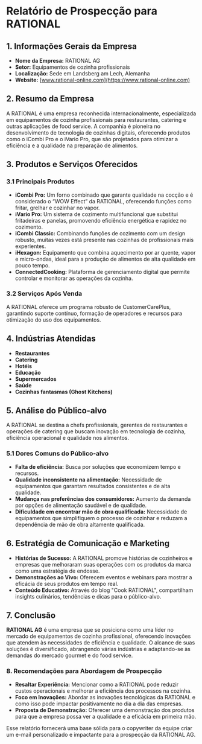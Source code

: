 # Relatório de Prospecção para RATIONAL

## 1. Informações Gerais da Empresa
- **Nome da Empresa:** RATIONAL AG
- **Setor:** Equipamentos de cozinha profissionais
- **Localização:** Sede em Landsberg am Lech, Alemanha
- **Website:** [www.rational-online.com](https://www.rational-online.com)
  
## 2. Resumo da Empresa
A RATIONAL é uma empresa reconhecida internacionalmente, especializada em equipamentos de cozinha profissionais para restaurantes, catering e outras aplicações de food service. A companhia é pioneira no desenvolvimento de tecnologia de cozinhas digitais, oferecendo produtos como o iCombi Pro e o iVario Pro, que são projetados para otimizar a eficiência e a qualidade na preparação de alimentos.

## 3. Produtos e Serviços Oferecidos
### 3.1 Principais Produtos
- **iCombi Pro:** Um forno combinado que garante qualidade na cocção e é considerado o “WOW Effect” da RATIONAL, oferecendo funções como fritar, grelhar e cozinhar no vapor.
- **iVario Pro:** Um sistema de cozimento multifuncional que substitui fritadeiras e panelas, promovendo eficiência energética e rapidez no cozimento.
- **iCombi Classic:** Combinando funções de cozimento com um design robusto, muitas vezes está presente nas cozinhas de profissionais mais experientes.
- **iHexagon:** Equipamento que combina aquecimento por ar quente, vapor e micro-ondas, ideal para a produção de alimentos de alta qualidade em pouco tempo.
- **ConnectedCooking:** Plataforma de gerenciamento digital que permite controlar e monitorar as operações da cozinha.

### 3.2 Serviços Após Venda
A RATIONAL oferece um programa robusto de CustomerCarePlus, garantindo suporte contínuo, formação de operadores e recursos para otimização do uso dos equipamentos.

## 4. Indústrias Atendidas
- **Restaurantes**
- **Catering**
- **Hotéis**
- **Educação**
- **Supermercados**
- **Saúde**
- **Cozinhas fantasmas (Ghost Kitchens)**

## 5. Análise do Público-alvo
A RATIONAL se destina a chefs profissionais, gerentes de restaurantes e operações de catering que buscam inovação em tecnologia de cozinha, eficiência operacional e qualidade nos alimentos.

### 5.1 Dores Comuns do Público-alvo
- **Falta de eficiência:** Busca por soluções que economizem tempo e recursos.
- **Qualidade inconsistente na alimentação:** Necessidade de equipamentos que garantam resultados consistentes e de alta qualidade.
- **Mudança nas preferências dos consumidores:** Aumento da demanda por opções de alimentação saudável e de qualidade.
- **Dificuldade em encontrar mão de obra qualificada:** Necessidade de equipamentos que simplifiquem o processo de cozinhar e reduzam a dependência de mão de obra altamente qualificada.

## 6. Estratégia de Comunicação e Marketing
- **Histórias de Sucesso:** A RATIONAL promove histórias de cozinheiros e empresas que melhoraram suas operações com os produtos da marca como uma estratégia de endosse.
- **Demonstrações ao Vivo:** Oferecem eventos e webinars para mostrar a eficácia de seus produtos em tempo real.
- **Conteúdo Educativo:** Através do blog "Cook RATIONAL", compartilham insights culinários, tendências e dicas para o público-alvo.

## 7. Conclusão
**RATIONAL AG** é uma empresa que se posiciona como uma líder no mercado de equipamentos de cozinha profissional, oferecendo inovações que atendem às necessidades de eficiência e qualidade. O alcance de suas soluções é diversificado, abrangendo várias indústrias e adaptando-se às demandas do mercado gourmet e do food service.

### 8. Recomendações para Abordagem de Prospecção
- **Resaltar Experiência:** Mencionar como a RATIONAL pode reduzir custos operacionais e melhorar a eficiência dos processos na cozinha.
- **Foco em Inovações:** Abordar as inovações tecnológicas da RATIONAL e como isso pode impactar positivamente no dia a dia das empresas.
- **Proposta de Demonstração:** Oferecer uma demonstração dos produtos para que a empresa possa ver a qualidade e a eficácia em primeira mão.

Esse relatório fornecerá uma base sólida para o copywriter da equipe criar um e-mail personalizado e impactante para a prospecção da RATIONAL AG.